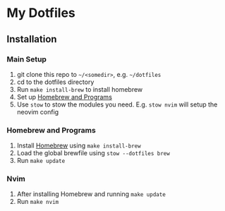 # My Dotfiles

## Installation
### Main Setup
1. git clone this repo to `~/<somedir>`, e.g. `~/dotfiles`
2. cd to the dotfiles directory
3. Run `make install-brew` to install homebrew
4. Set up [Homebrew and Programs](https://github.com/shrimpram/dotfiles#homebrew-and-programs)
5. Use `stow` to stow the modules you need. E.g. `stow nvim` will setup the neovim config

### Homebrew and Programs
1. Install [Homebrew](https://brew.sh) using `make install-brew`
2. Load the global brewfile using `stow --dotfiles brew`
3. Run `make update`

### Nvim
1. After installing Homebrew and running `make update`
2. Run `make nvim`
